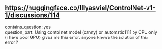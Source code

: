 ## https://huggingface.co/lllyasviel/ControlNet-v1-1/discussions/114

contains_question: yes  
question_part: Using contol net model (canny) on automatic1111 by CPU only (i have poor GPU) gives me this error. anyone knows the solution of this error ?